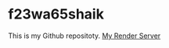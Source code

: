# f23wa65shaik
This is my Github repositoty.
[My Render Server](https://f23wa65shaik.onrender.com/)

